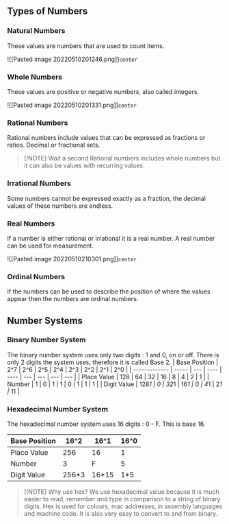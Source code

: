 
## Types of Numbers

### Natural Numbers

These values are numbers that are used to count items.

![[Pasted image 20220510201246.png]]`center`

### Whole Numbers

These values are positive or negative numbers, also called integers.

![[Pasted image 20220510201331.png]]`center`

### Rational Numbers

Rational numbers include values that can be expressed as fractions or ratios. Decimal or fractional sets.

> [!NOTE] Wait a second
> Rational numbers includes whole numbers but it can also be values with recurring values.

### Irrational Numbers

Some numbers cannot be expressed exactly as a fraction, the decimal values of these numbers are endless.

### Real Numbers

If a number is either rational or irrational it is a real number. A real number can be used for measurement.

![[Pasted image 20220510210301.png]]`center`

### Ordinal Numbers

If the numbers can be used to describe the position of where the values appear then the numbers are ordinal numbers.

## Number Systems

### Binary Number System

The binary number system uses only two digits : 1 and 0, on or off. There is only 2 digits the system uses, therefore it is called Base 2.
| Base Position | 2^7   | 2^6 | 2^5  | 2^4  | 2^3 | 2^2 | 2^1 | 2^0 |
| ------------- | ----- | --- | ---- | ---- | --- | --- | --- | --- |
| Place Value   | 128   | 64  | 32   | 16   | 8   | 4   | 2   | 1   |
| Number        | 1     | 0   | 1    | 1    | 0   | 1   | 1   | 1   |
| Digit Value   | 128*1 | 0   | 32*1 | 16*1 | 0   | 4*1 | 2*1 | 1*1    |

### Hexadecimal Number System

The hexadecimal number system uses 16 digits : 0 - F. This is base 16.

| Base Position | 16^2  | 16^1  | 16^0 |
| ------------- | ----- | ----- | ---- |
| Place Value   | 256   | 16    | 1    |
| Number        | 3     | F     | 5    |
| Digit Value   | 256*3 | 16*15 | 1*5     |


> [!NOTE] Why use hex?
> We use hexadecimal value because it is much easier to read, remember and type in comparison to a string of binary digits. Hex is used for colours, mac addresses, in assembly languages and machine code. It is also very easy to convert to and from binary.
